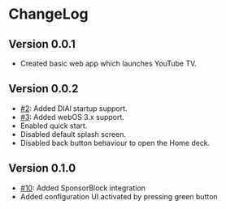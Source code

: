 # ChangeLog

## Version 0.0.1
* Created basic web app which launches YouTube TV.

## Version 0.0.2
* [#2](https://github.com/FriedChickenButt/youtube-webos/issues/2): Added DIAl startup support.
* [#3](https://github.com/FriedChickenButt/youtube-webos/issues/3): Added webOS 3.x support.
* Enabled quick start.
* Disabled default splash screen.
* Disabled back button behaviour to open the Home deck.

## Version 0.1.0
* [#10](https://github.com/FriedChickenButt/youtube-webos/issues/1): Added SponsorBlock integration
* Added configuration UI activated by pressing green button
